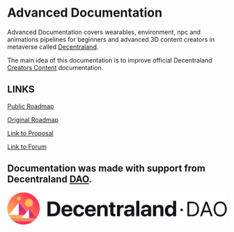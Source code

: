 # Advanced Documentation
Advanced Documentation covers wearables, environment, npc and animations pipelines for beginners and advanced 3D content creators in metaverse called [Decentraland](https://decentraland.org/). 

The main idea of this documentation is to improve official Decentraland [Creators Content](https://docs.decentraland.org/creator/) documentation.

## LINKS
[Public Roadmap](https://dcl-dao.notion.site/4b18666497f44bf88f8b40f210c113cd?v=eec9bb4653d7415fb134a281faba7910)

[Original Roadmap](https://theankou-dcl.notion.site/ce318f1a1dbb4b2a86dcfe3f9fcbccba?v=41f5a667f5fd431e86c301c965c1f2a2)

[Link to Proposal](https://decentraland.org/governance/proposal/?id=6c438fbd-d6af-4437-9d34-efc6de155166)

[Link to Forum](https://forum.decentraland.org/t/dao-5c5e3b2-advanced-documentation/21704)

## Documentation was made with support from Decentraland [DAO](https://dao.decentraland.org/).

![Image](images/dao-banner.png)







